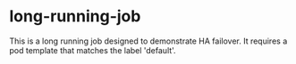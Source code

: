 # long-running-job

This is a long running job designed to demonstrate HA failover.
It requires a pod template that matches the label 'default'.
